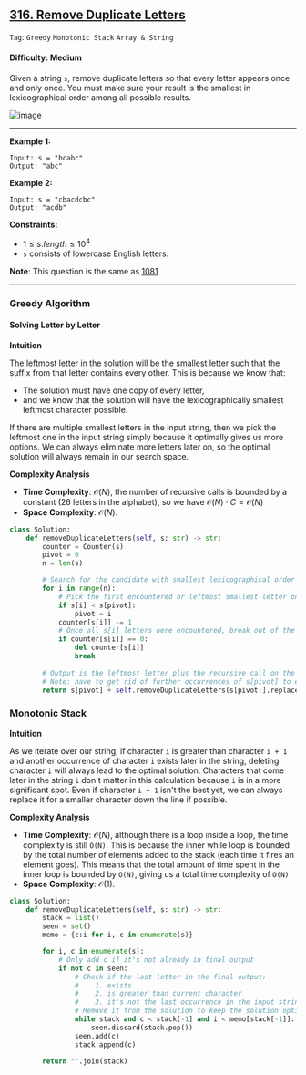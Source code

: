 ## [316. Remove Duplicate Letters](https://leetcode.com/problems/remove-duplicate-letters/)

```Tag```: ```Greedy``` ```Monotonic Stack``` ```Array & String```

#### Difficulty: Medium

Given a string ```s```, remove duplicate letters so that every letter appears once and only once. You must make sure your result is the smallest in lexicographical order among all possible results.

![image](https://github.com/quananhle/Python/assets/35042430/b07a6a7d-2bb1-454d-a5b5-d26bc42aa8db)

---

__Example 1:__
```
Input: s = "bcabc"
Output: "abc"
```

__Example 2:__
```
Input: s = "cbacdcbc"
Output: "acdb"
``` 

__Constraints:__

- $1 \le s.length \le 10^4$
- ```s``` consists of lowercase English letters.

__Note__: This question is the same as [1081](https://leetcode.com/problems/smallest-subsequence-of-distinct-characters/)

---

### Greedy Algorithm

#### Solving Letter by Letter

__Intuition__

The leftmost letter in the solution will be the smallest letter such that the suffix from that letter contains every other. This is because we know that: 
- The solution must have one copy of every letter, 
- and we know that the solution will have the lexicographically smallest leftmost character possible.

If there are multiple smallest letters in the input string, then we pick the leftmost one in the input string simply because it optimally gives us more options. We can always eliminate more letters later on, so the optimal solution will always remain in our search space.

__Complexity Analysis__

- __Time Complexity__: $\mathcal{O}(N)$, the number of recursive calls is bounded by a constant (26 letters in the alphabet), so we have $\mathcal{O}(N) \cdot C = \mathcal{O}(N)$
- __Space Complexity__: $\mathcal{O}(N)$.

```Python
class Solution:
    def removeDuplicateLetters(self, s: str) -> str:
        counter = Counter(s)
        pivot = 0
        n = len(s)

        # Search for the candidate with smallest lexicographical order
        for i in range(n):
            # Pick the first encountered or leftmost smallest letter only
            if s[i] < s[pivot]:
                pivot = i
            counter[s[i]] -= 1
            # Once all s[i] letters were encountered, break out of the loop 
            if counter[s[i]] == 0:
                del counter[s[i]]
                break
        
        # Output is the leftmost letter plus the recursive call on the remainder of the string
        # Note: have to get rid of further occurrences of s[pivot] to ensure that there are no duplicates
        return s[pivot] + self.removeDuplicateLetters(s[pivot:].replace(s[pivot], "")) if s else ""
```

### Monotonic Stack

__Intuition__

As we iterate over our string, if character ```i``` is greater than character ```i +`1``` and another occurrence of character ```i``` exists later in the string, deleting character ```i``` will always lead to the optimal solution. Characters that come later in the string ```i``` don't matter in this calculation because ```i``` is in a more significant spot. Even if character ```i + 1``` isn't the best yet, we can always replace it for a smaller character down the line if possible.

__Complexity Analysis__

- __Time Complexity__: $\mathcal{O}(N)$, although there is a loop inside a loop, the time complexity is still ```O(N)```. This is because the inner while loop is bounded by the total number of elements added to the stack (each time it fires an element goes). This means that the total amount of time spent in the inner loop is bounded by ```O(N)```, giving us a total time complexity of ```O(N)```
- __Space Complexity__: $\mathcal{O}(1)$.

```Python
class Solution:
    def removeDuplicateLetters(self, s: str) -> str:
        stack = list()
        seen = set()
        memo = {c:i for i, c in enumerate(s)}

        for i, c in enumerate(s):
            # Only add c if it's not already in final output
            if not c in seen:
                # Check if the last letter in the final output:
                #    1. exists
                #    2. is greater than current character
                #    3. it's not the last occurrence in the input string
                # Remove it from the solution to keep the solution optimal
                while stack and c < stack[-1] and i < memo[stack[-1]]:
                    seen.discard(stack.pop())                            # seen.remove(stack.pop())
                seen.add(c)
                stack.append(c)
            
        return "".join(stack)
```
